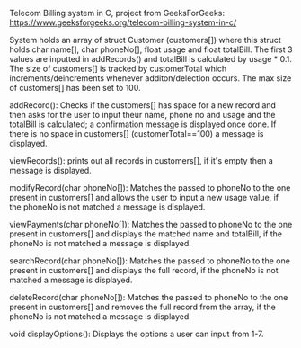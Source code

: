 Telecom Billing system in C, project from GeeksForGeeks: https://www.geeksforgeeks.org/telecom-billing-system-in-c/

System holds an array of struct Customer (customers[]) where this struct holds char name[], char phoneNo[], float usage and float totalBill. The first 3 values are inputted in addRecords() and totalBill is calculated by
usage * 0.1. The size of customers[] is tracked by customerTotal which increments/deincrements whenever additon/delection occurs. The max size of customers[] has been set to 100.

addRecord():
Checks if the customers[] has space for a new record and then asks for the user to input theur name, phone no and usage and the totalBill is calculated; a confirmation message is displayed once done. 
If there is no space in customers[] (customerTotal==100) a message is displayed.

viewRecords():
prints out all records in customers[], if it's empty then a message is displayed.

modifyRecord(char phoneNo[]):
Matches the passed to phoneNo to the one present in customers[] and allows the user to input a new usage value, if the phoneNo is not matched a message is displayed.

viewPayments(char phoneNo[]):
Matches the passed to phoneNo to the one present in customers[] and displays the matched name and totalBill, if the phoneNo is not matched a message is displayed.

searchRecord(char phoneNo[]):
Matches the passed to phoneNo to the one present in customers[] and displays the full record, if the phoneNo is not matched a message is displayed.

deleteRecord(char phoneNo[]):
Matches the passed to phoneNo to the one present in customers[] and removes the full record from the array, if the phoneNo is not matched a message is displayed

void displayOptions():
Displays the options a user can input from 1-7.
